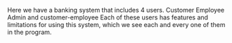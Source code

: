 Here we have a banking system that includes 4 users. 
Customer 
Employee
Admin
and customer-employee
Each of these users has features and limitations for using this system, which we see each and every one of them in the program.

